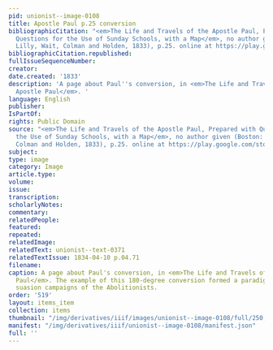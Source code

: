 ```yaml
---
pid: unionist--image-0108
title: Apostle Paul p.25 conversion
bibliographicCitation: "<em>The Life and Travels of the Apostle Paul, Prepared with
  Questions for the Use of Sunday Schools, with a Map</em>, no author given (Boston:
  Lilly, Wait, Colman and Holden, 1833), p.25. online at https://play.google.com/store/books/details?id=AzwAAAAAYAAJ&rdid=book-AzwAAAAAYAAJ&rdot=1"
bibliographicCitation.republished: 
fullIssueSequenceNumber: 
creator: 
date.created: '1833'
description: 'A page about Paul''s conversion, in <em>The Life and Travels of the
  Apostle Paul</em>. '
language: English
publisher: 
IsPartOf: 
rights: Public Domain
source: "<em>The Life and Travels of the Apostle Paul, Prepared with Questions for
  the Use of Sunday Schools, with a Map</em>, no author given (Boston: Lilly, Wait,
  Colman and Holden, 1833), p.25. online at https://play.google.com/store/books/details?id=AzwAAAAAYAAJ&rdid=book-AzwAAAAAYAAJ&rdot=1"
subject: 
type: image
category: Image
article.type: 
volume: 
issue: 
transcription: 
scholarlyNotes: 
commentary: 
relatedPeople: 
featured: 
repeated: 
relatedImage: 
relatedText: unionist--text-0371
relatedTextIssue: 1834-04-10 p.04.71
filename: 
caption: A page about Paul's conversion, in <em>The Life and Travels of the Apostle
  Paul</em>. The example of this 180-degree conversion formed a paradigm for the moral
  suasion campaigns of the Abolitionists.
order: '519'
layout: items_item
collection: items
thumbnail: "/img/derivatives/iiif/images/unionist--image-0108/full/250,/0/default.jpg"
manifest: "/img/derivatives/iiif/unionist--image-0108/manifest.json"
full: ''
---
```

